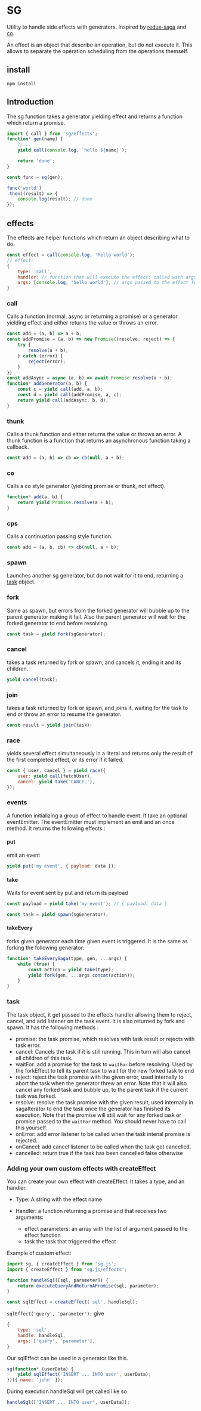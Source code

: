 # SG

Utility to handle side effects with generators. Inspired by [redux-saga](https://github.com/yelouafi/redux-saga) and [co](https://github.com/tj/co).

An effect is an object that describe an operation, but do not execute it.
This allows to separate the operation scheduling from the operations themself.

## install

`npm install`

## Introduction

The sg function takes a generator yielding effect and returns a function which return a promise.

```js
import { call } from 'sg/effects';
function* gen(name) {
    //...
    yield call(console.log, `hello ${name}`);

    return 'done';
}

const func = sg(gen);

func('world')
.then((result) => {
    console.log(result); // done
});
```

## effects

The effects are helper functions which return an object describing what to do.

```js
const effect = call(console.log, 'hello world');
// effect:
{
    type: 'call',
    handler: // function that will execute the effect: called with args, and a task object representing the state of the saga. Return a promise
    args: [console.log, 'hello world'], // args passed to the effect function
}
```

### call

Calls a function (normal, async or returning a promise) or a generator yielding effect and either returns the value or throws an error.

```js
const add = (a, b) => a + b;
const addPromise = (a, b) => new Promise((resolve, reject) => {
    try {
        resolve(a + b);
    } catch (error) {
        reject(error);
    }
})
const addAsync = async (a, b) => await Promise.resolve(a + b);
function* addGenerator(a, b) {
    const c = yield call(add, a, b);
    const d = yield call(addPromise, a, c);
    return yield call(addAsync, b, d);
}
```

### thunk

Calls a thunk function and either returns the value or throws an error.
A thunk function is a function that returns an asynchronous function taking a callback.

```js
const add = (a, b) => cb => cb(null, a + b);
```

### co

Calls a co style generator (yielding promise or thunk, not effect).

```js
function* add(a, b) {
    return yield Promise.resolve(a + b);
}
```

### cps

Calls a continuation passing style function.

```js
const add = (a, b, cb) => cb(null, a + b);
```

### spawn

Launches another sg generator, but do not wait for it to end, returning a [task](#task) object.

### fork

Same as spawn, but errors from the forked generator will bubble up to the parent generator making it fail. Also the parent generator will wait for the forked generator to end before resolving.

```js
const task = yield fork(sgGenerator);
```

### cancel

takes a task returned by fork or spawn, and cancels it, ending it and its children.

```js
yield cancel(task);
```

### join

takes a task returned by fork or spawn, and joins it, waiting for the task to end or throw an error to resume the generator.

```js
const result = yield join(task);
```

### race

yields several effect simultaneously in a literal and returns only the result of the first completed effect, or its error if it failed.

```js
const { user, cancel } = yield race({
    user: yield call(fetchUser),
    cancel: yield take('CANCEL'),
});
```

### events

A function initializing a group of effect to handle event.
It take an optional eventEmitter. The eventEmitter must implement an emit and an once method.
It returns the following effects :

#### put

emit an event

```js
yield put('my event', { payload: data });
```

#### take

Waits for event sent by put and return its payload

```js
const payload = yield take('my event'); // { payload: data }
```

```js
const task = yield spawn(sgGenerator);
```

#### takeEvery

forks given generator each time given event is triggered.
It is the same as forking the following generator:

```js
function* takeEverySaga(type, gen, ...args) {
    while (true) {
        const action = yield take(type);
        yield fork(gen, ...args.concat(action));
    }
}
```

### task

The task object, it get passed to the effects handler allowing them to reject, cancel, and add listener on the task event. It is also returned by fork and spawn. It has the following methods :

- promise: the task promise, which resolves with task result or rejects with task error.
- cancel: Cancels the task if it is still running. This in turn will also cancel all children of this task.
- waitFor: add a promise for the task to `waitFor` before resolving. Used by the forkEffect to tell its parent task to wait for the new forked task to end
- reject: reject the task promise with the given error, used internally to abort the task when the generator threw an error. Note that it will also cancel any forked task and bubble up, to the parent task if the current task was forked.
- resolve: resolve the task promise with the given result, used internally in sagaIterator to end the task once the generator has finished its execution. Note that the promise will still wait for any forked task or promise passed to the `waitFor` method. You should never have to call this yourself.
- onError: add error listener to be called when the task intenal promise is rejected.
- onCancel: add cancel listener to be called when the task get cancelled.
- cancelled: return true if the task has been cancelled false otherwise

### Adding your own custom effects with createEffect

You can create your own effect with createEffect.
It takes a type, and an handler.

- Type:
    A string with the effect name
- Handler:
    a function returning a promise and that receives two arguments:

    - effect parameters:
        an array with the list of argument passed to the effect function
    - task
        the task that triggered the effect

Example of custom effect:

```js
import sg, { createEffect } from 'sg.js';
import { createEffect } from 'sg.js/effects';

function handleSql([sql, parameter]) {
    return executeQueryAndReturnAPromise(sql, parameter);
}

const sqlEffect = createEffect('sql', handleSql);
```

`sqlEffect('query', 'parameter');`
give

```js
{
    type: 'sql',
    handle: handleSql,
    args: ['query', 'parameter'],
}
```

Our sqlEffect can be used in a generator like this.

```js
sg(function* (userData) {
    yield sqlEffect('INSERT ... INTO user', userData);
})({ name: 'john' });
```

During execution handleSql will get called like so

```js
handleSql(['INSERT ... INTO user', userData]);
```
